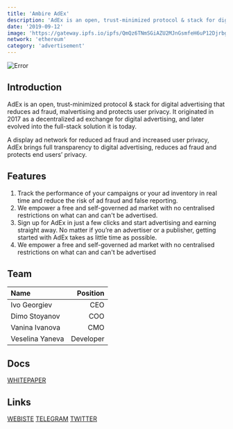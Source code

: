 ```yaml
---
title: 'Ambire AdEx'
description: 'AdEx is an open, trust-minimized protocol & stack for digital advertising that reduces ad fraud, malvertising and protects user privacy.'
date: '2019-09-12'
image: 'https://gateway.ipfs.io/ipfs/QmQz6TNmSGiAZU2MJnGsmfeH6uP12DjrbgagHsiLBY5EgR'
network: 'ethereum'
category: 'advertisement'
---
```


![Error](https://gateway.ipfs.io/ipfs/QmaNeRJj5MtGzBUTF8XfGQ4FpgZw2W1WwQBemGFK5NQT99)

## Introduction

AdEx is an open, trust-minimized protocol & stack for digital advertising that reduces ad fraud, malvertising and protects user privacy. It originated in 2017 as a decentralized ad exchange for digital advertising, and later evolved into the full-stack solution it is today.


A display ad network for reduced ad fraud and increased user privacy, AdEx brings full transparency to digital advertising, reduces ad fraud and protects end users’ privacy.



## Features
1. Track the performance of your campaigns or your ad inventory in real time and reduce the risk of ad fraud and false reporting.
2. We empower a free and self-governed ad market with no centralised restrictions on what can and can't be advertised.
3. Sign up for AdEx in just a few clicks and start advertising and earning straight away. No matter if you’re an advertiser or a publisher, getting started with AdEx takes as little time as possible.
4.  We empower a free and self-governed ad market with no centralised restrictions on what can and can't be advertised





## Team

| Name  |  Position |
|:---|---:|
|Ivo Georgiev  | CEO |
|Dimo Stoyanov | COO |
|Vanina Ivanova | CMO|
|Veselina Yaneva | Developer|


## Docs

[WHITEPAPER](https://gateway.ipfs.io/ipfs/QmajbABfqruCxFE3oaFbnyfHWrAEQaJiJMbZKHrejeddsz)

## Links

[WEBISTE](https://www.adex.network/)
[TELEGRAM](https://t.me/AdExNetworkOfficial)
[TWITTER](https://twitter.com/AmbireAdEx)